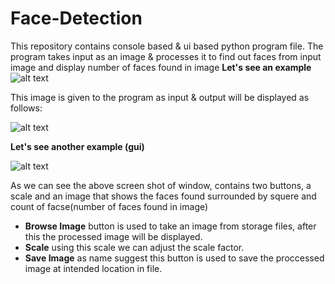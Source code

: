 # Face-Detection
This repository contains console based & ui based python program file.
The program takes input as an image & processes it to find out faces from input image and display number of faces found in image
**Let's see an example**
![alt text](https://github.com/ajinkyagholape1998/Face_Detection/blob/master/Face%20Detection%20Gui/lena.png)

This image is given to the program as input & output will be displayed as follows: 

![alt text](https://github.com/ajinkyagholape1998/Face_Detection/blob/master/Face%20Detection%20Gui/lena_face.jpg)

**Let's see another example (gui)**

![alt text](https://github.com/ajinkyagholape1998/Face_Detection/blob/master/Face%20Detection%20Gui/sample_gui.png)

As we can see the above screen shot of window, contains two buttons, a scale and an image that shows the faces found surrounded by squere and count of facse(number of faces found in image) 

- **Browse Image** button is used to take an image from storage files, after this the processed image will be displayed.
- **Scale** using this scale we can adjust the scale factor.
- **Save Image** as name suggest this button is used to save the proccessed image at intended location in file.
